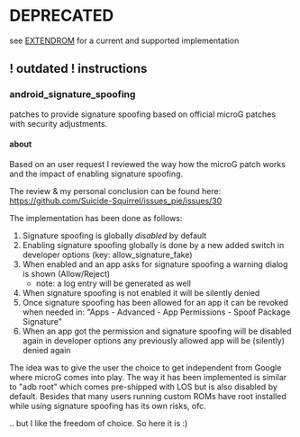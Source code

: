 # DEPRECATED

see [EXTENDROM](https://github.com/sfX-android/android_vendor_extendrom/wiki/EXTENDROM_SIGNATURE_SPOOFING) for a current and supported implementation


## ! outdated ! instructions

### android_signature_spoofing
patches to provide signature spoofing based on official microG patches with security adjustments.

#### about

Based on an user request I reviewed the way how the microG patch
works and the impact of enabling signature spoofing.

The review & my personal conclusion can be found here:
https://github.com/Suicide-Squirrel/issues_pie/issues/30

The implementation has been done as follows:

1. Signature spoofing is globally *disabled* by default
2. Enabling signature spoofing globally is done by a new added switch in developer options
     (key: allow_signature_fake)
3. When enabled and an app asks for signature spoofing a warning dialog is shown (Allow/Reject)
    - note: a log entry will be generated as well
4. When signature spoofing is not enabled it will be silently denied
5. Once signature spoofing has been allowed for an app it can be revoked when needed in:
     "Apps - Advanced - App Permissions - Spoof Package Signature"
6. When an app got the permission and signature spoofing will be disabled again in developer options
     any previously allowed app will be (silently) denied again

The idea was to give the user the choice to get independent from Google where microG comes into play.
The way it has been implemented is similar  to "adb root" which comes pre-shipped with LOS but is also
disabled by default.
Besides that many users running custom ROMs have root installed while using signature spoofing
has its own risks, ofc.

.. but I like the freedom of choice. So here it is :)
